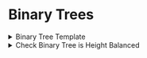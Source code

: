 # Binary Trees

<details>
<summary> Binary Tree Template</summary>

```cpp
template <typename T>
struct BinaryTreeNode {
	T data;
	unique_ptr<BinaryTreeNode<T>> left, right;
}
```

</details>


<details>
<summary> Check Binary Tree is Height Balanced </summary>

---
- Given a root of binary tree
- Check whether the tree is height-balanced

---

```cpp
struct BalancedStatusWithHeight {
	bool balanced;
	int height;
};

bool IsBalanced(const unique_ptr<BinaryTreeNode<int>>& tree) {
	return CheckBalanced(tree).balanced;
}

BalancedStatusWithHeight CheckBalanced(const unique_ptr<BinaryTreeNode<int>>& tree) {
	if (tree == nullptr) {
		return {true, -1};
	}

	auto left_result = CheckBalanced(tree->left);
	if (!left_result.balanced) {
		return {false, 0};
	}

	auto right_result = CheckBalanced(tree->right);
	if (!right_result.balanced) {
		return {false, 0};
	}

	bool is_balanced = abs(left_result.height - right_result.height) <= 1;
	int height = max(left_result.height, right_result.height) + 1;

	return {is_balanced, height};
}
```

---
- Time complexity: O(n)
- Space complexity: O(h) - function call stack corresponds to a unique path from root to node, and therefore it is bounded by height

---
</details>